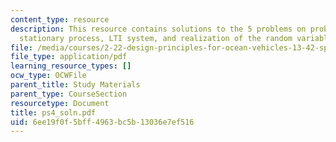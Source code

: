 ```yaml
---
content_type: resource
description: This resource contains solutions to the 5 problems on probability review,
  stationary process, LTI system, and realization of the random variable.
file: /media/courses/2-22-design-principles-for-ocean-vehicles-13-42-spring-2005/6ee19f0f5bff4963bc5b13036e7ef516_ps4_soln.pdf
file_type: application/pdf
learning_resource_types: []
ocw_type: OCWFile
parent_title: Study Materials
parent_type: CourseSection
resourcetype: Document
title: ps4_soln.pdf
uid: 6ee19f0f-5bff-4963-bc5b-13036e7ef516
---
```

